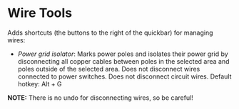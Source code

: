 # Wire Tools

Adds shortcuts (the buttons to the right of the quickbar) for managing wires:

- *Power grid isolator*: Marks power poles and isolates their power grid by disconnecting all copper cables between poles in the selected area and poles outside of the selected area. Does not disconnect wires connected to power switches. Does not disconnect circuit wires. Default hotkey: Alt + G

**NOTE:** There is no undo for disconnecting wires, so be careful!
